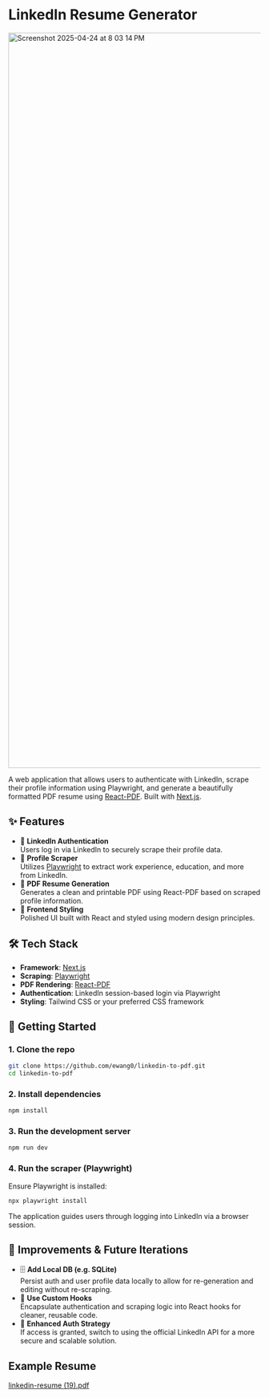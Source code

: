 # LinkedIn Resume Generator

<img width="1466" alt="Screenshot 2025-04-24 at 8 03 14 PM" src="https://github.com/user-attachments/assets/10ca13ff-8979-4d38-9855-15c1cdabd359" />

A web application that allows users to authenticate with LinkedIn, scrape their profile information using Playwright, and generate a beautifully formatted PDF resume using [React-PDF](https://react-pdf.org/). Built with [Next.js](https://nextjs.org/).

## ✨ Features

- 🔐 **LinkedIn Authentication**  
  Users log in via LinkedIn to securely scrape their profile data.
- 🔎 **Profile Scraper**  
  Utilizes [Playwright](https://playwright.dev/) to extract work experience, education, and more from LinkedIn.
- 🧾 **PDF Resume Generation**  
  Generates a clean and printable PDF using React-PDF based on scraped profile information.
- 🎨 **Frontend Styling**  
  Polished UI built with React and styled using modern design principles.

## 🛠️ Tech Stack

- **Framework**: [Next.js](https://nextjs.org/)
- **Scraping**: [Playwright](https://playwright.dev/)
- **PDF Rendering**: [React-PDF](https://react-pdf.org/)
- **Authentication**: LinkedIn session-based login via Playwright
- **Styling**: Tailwind CSS or your preferred CSS framework

## 🚀 Getting Started

### 1. Clone the repo
```bash
git clone https://github.com/ewang0/linkedin-to-pdf.git
cd linkedin-to-pdf
```

### 2. Install dependencies
```bash
npm install
```

### 3. Run the development server
```bash
npm run dev
```

### 4. Run the scraper (Playwright)
Ensure Playwright is installed:
```bash
npx playwright install
```

The application guides users through logging into LinkedIn via a browser session.


## 🧪 Improvements & Future Iterations

- 🗄️ **Add Local DB (e.g. SQLite)**  
  Persist auth and user profile data locally to allow for re-generation and editing without re-scraping.
- 🧩 **Use Custom Hooks**  
  Encapsulate authentication and scraping logic into React hooks for cleaner, reusable code.
- 🔐 **Enhanced Auth Strategy**  
  If access is granted, switch to using the official LinkedIn API for a more secure and scalable solution.

## Example Resume

[linkedin-resume (19).pdf](https://github.com/user-attachments/files/19900626/linkedin-resume.19.pdf)
